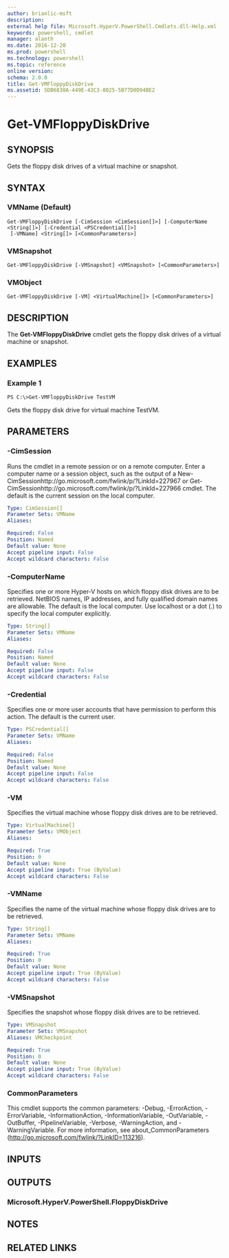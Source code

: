 ```yaml
---
author: brianlic-msft
description: 
external help file: Microsoft.HyperV.PowerShell.Cmdlets.dll-Help.xml
keywords: powershell, cmdlet
manager: alanth
ms.date: 2016-12-20
ms.prod: powershell
ms.technology: powershell
ms.topic: reference
online version: 
schema: 2.0.0
title: Get-VMFloppyDiskDrive
ms.assetid: 5DB6830A-449E-43C3-8025-5B77D0D94BE2
---
```


# Get-VMFloppyDiskDrive

## SYNOPSIS
Gets the floppy disk drives of a virtual machine or snapshot.

## SYNTAX

### VMName (Default)
```
Get-VMFloppyDiskDrive [-CimSession <CimSession[]>] [-ComputerName <String[]>] [-Credential <PSCredential[]>]
 [-VMName] <String[]> [<CommonParameters>]
```

### VMSnapshot
```
Get-VMFloppyDiskDrive [-VMSnapshot] <VMSnapshot> [<CommonParameters>]
```

### VMObject
```
Get-VMFloppyDiskDrive [-VM] <VirtualMachine[]> [<CommonParameters>]
```

## DESCRIPTION
The **Get-VMFloppyDiskDrive** cmdlet gets the floppy disk drives of a virtual machine or snapshot.

## EXAMPLES

### Example 1
```
PS C:\>Get-VMFloppyDiskDrive TestVM
```

Gets the floppy disk drive for virtual machine TestVM.

## PARAMETERS

### -CimSession
Runs the cmdlet in a remote session or on a remote computer.
Enter a computer name or a session object, such as the output of a New-CimSessionhttp://go.microsoft.com/fwlink/p/?LinkId=227967 or Get-CimSessionhttp://go.microsoft.com/fwlink/p/?LinkId=227966 cmdlet.
The default is the current session on the local computer.

```yaml
Type: CimSession[]
Parameter Sets: VMName
Aliases: 

Required: False
Position: Named
Default value: None
Accept pipeline input: False
Accept wildcard characters: False
```

### -ComputerName
Specifies one or more Hyper-V hosts on which floppy disk drives are to be retrieved.
NetBIOS names, IP addresses, and fully qualified domain names are allowable.
The default is the local computer.
Use localhost or a dot (.) to specify the local computer explicitly.

```yaml
Type: String[]
Parameter Sets: VMName
Aliases: 

Required: False
Position: Named
Default value: None
Accept pipeline input: False
Accept wildcard characters: False
```

### -Credential
Specifies one or more user accounts that have permission to perform this action.
The default is the current user.

```yaml
Type: PSCredential[]
Parameter Sets: VMName
Aliases: 

Required: False
Position: Named
Default value: None
Accept pipeline input: False
Accept wildcard characters: False
```

### -VM
Specifies the virtual machine whose floppy disk drives are to be retrieved.

```yaml
Type: VirtualMachine[]
Parameter Sets: VMObject
Aliases: 

Required: True
Position: 0
Default value: None
Accept pipeline input: True (ByValue)
Accept wildcard characters: False
```

### -VMName
Specifies the name of the virtual machine whose floppy disk drives are to be retrieved.

```yaml
Type: String[]
Parameter Sets: VMName
Aliases: 

Required: True
Position: 0
Default value: None
Accept pipeline input: True (ByValue)
Accept wildcard characters: False
```

### -VMSnapshot
Specifies the snapshot whose floppy disk drives are to be retrieved.

```yaml
Type: VMSnapshot
Parameter Sets: VMSnapshot
Aliases: VMCheckpoint

Required: True
Position: 0
Default value: None
Accept pipeline input: True (ByValue)
Accept wildcard characters: False
```

### CommonParameters
This cmdlet supports the common parameters: -Debug, -ErrorAction, -ErrorVariable, -InformationAction, -InformationVariable, -OutVariable, -OutBuffer, -PipelineVariable, -Verbose, -WarningAction, and -WarningVariable. For more information, see about_CommonParameters (http://go.microsoft.com/fwlink/?LinkID=113216).

## INPUTS

## OUTPUTS

### Microsoft.HyperV.PowerShell.FloppyDiskDrive

## NOTES

## RELATED LINKS

